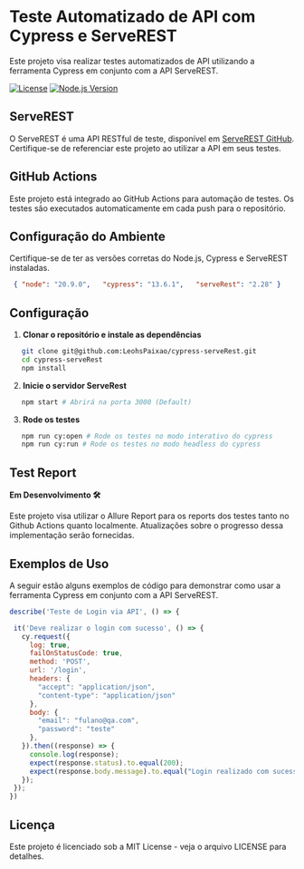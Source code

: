 
# **Teste Automatizado de API com Cypress e ServeREST**

Este projeto visa realizar testes automatizados de API utilizando a ferramenta Cypress em conjunto com a API ServeREST.

[![License](https://img.shields.io/badge/License-MIT-blue.svg)](LICENSE)
[![Node.js Version](https://img.shields.io/badge/Node.js-%3E=20.9.0-brightgreen.svg)](https://nodejs.org/)

## ServeREST

O ServeREST é uma API RESTful de teste, disponível em [ServeREST GitHub](https://github.com/ServeRest/ServeRest). Certifique-se de referenciar este projeto ao utilizar a API em seus testes.

## GitHub Actions

Este projeto está integrado ao GitHub Actions para automação de testes. Os testes são executados automaticamente em cada push para o repositório.

## Configuração do Ambiente

Certifique-se de ter as versões corretas do Node.js, Cypress e ServeREST instaladas.

 ````json
  { "node": "20.9.0",   "cypress": "13.6.1",   "serveRest": "2.28" }
 ````

## Configuração

1. **Clonar o repositório e instale as dependências**

 ````bash
    git clone git@github.com:LeohsPaixao/cypress-serveRest.git
    cd cypress-serveRest
    npm install
 ````

2. **Inicie o servidor ServeRest**

 ````bash
    npm start # Abrirá na porta 3000 (Default)
 ````

3. **Rode os testes**

 ````bash
    npm run cy:open # Rode os testes no modo interativo do cypress
    npm run cy:run # Rode os testes no modo headless do cypress
 ````

## Test Report

 **Em Desenvolvimento 🛠️**

 Este projeto visa utilizar o Allure Report para os reports dos testes tanto no Github Actions quanto localmente. Atualizações sobre o progresso dessa implementação serão fornecidas.

## Exemplos de Uso

 A seguir estão alguns exemplos de código para demonstrar como usar a ferramenta Cypress em conjunto com a API ServeREST.

 ````javascript
 describe('Teste de Login via API', () => {

  it('Deve realizar o login com sucesso', () => {
    cy.request({
      log: true,
      failOnStatusCode: true,
      method: 'POST',
      url: '/login',
      headers: {
        "accept": "application/json",
        "content-type": "application/json"
      },
      body: {
        "email": "fulano@qa.com",
        "password": "teste"
      },
    }).then((response) => {
      console.log(response);
      expect(response.status).to.equal(200);
      expect(response.body.message).to.equal("Login realizado com sucesso");
    });
  });
 })
 ````

## Licença

 Este projeto é licenciado sob a MIT License - veja o arquivo LICENSE para detalhes.
